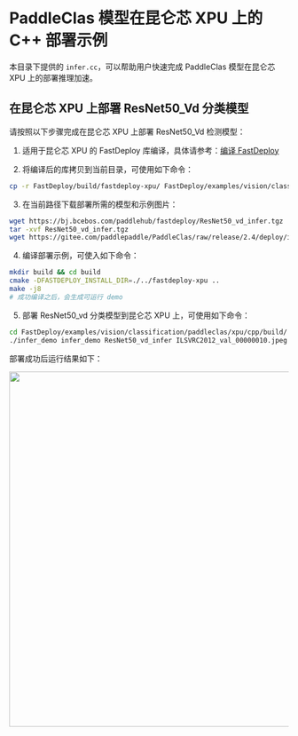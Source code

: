 # PaddleClas 模型在昆仑芯 XPU 上的 C++ 部署示例

本目录下提供的 `infer.cc`，可以帮助用户快速完成 PaddleClas 模型在昆仑芯 XPU 上的部署推理加速。

## 在昆仑芯 XPU 上部署 ResNet50_Vd 分类模型
请按照以下步骤完成在昆仑芯 XPU 上部署 ResNet50_Vd 检测模型：
1. 适用于昆仑芯 XPU 的 FastDeploy 库编译，具体请参考：[编译 FastDeploy](../../../../../../docs/cn/build_and_install/xpu.md)

2. 将编译后的库拷贝到当前目录，可使用如下命令：
```bash
cp -r FastDeploy/build/fastdeploy-xpu/ FastDeploy/examples/vision/classification/paddleclas/xpu/cpp/
```

3. 在当前路径下载部署所需的模型和示例图片：
```bash
wget https://bj.bcebos.com/paddlehub/fastdeploy/ResNet50_vd_infer.tgz
tar -xvf ResNet50_vd_infer.tgz
wget https://gitee.com/paddlepaddle/PaddleClas/raw/release/2.4/deploy/images/ImageNet/ILSVRC2012_val_00000010.jpeg
```

4. 编译部署示例，可使入如下命令：
```bash
mkdir build && cd build
cmake -DFASTDEPLOY_INSTALL_DIR=./../fastdeploy-xpu ..
make -j8
# 成功编译之后，会生成可运行 demo
```

5. 部署 ResNet50_vd 分类模型到昆仑芯 XPU 上，可使用如下命令：
```bash
cd FastDeploy/examples/vision/classification/paddleclas/xpu/cpp/build/
./infer_demo infer_demo ResNet50_vd_infer ILSVRC2012_val_00000010.jpeg
```

部署成功后运行结果如下：

<img width="640" src="https://user-images.githubusercontent.com/30516196/204544266-11ae044b-d5ee-4613-a026-e1dec788bed7.png">
